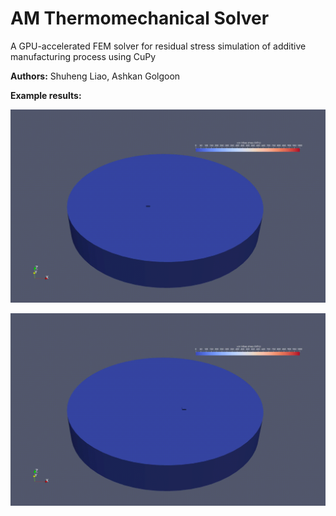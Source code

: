 # AM Thermomechanical Solver
A GPU-accelerated FEM solver for residual stress simulation of additive manufacturing process using CuPy

**Authors:**
Shuheng Liao, Ashkan Golgoon

**Example results:**
<p align="middle">
  <img src="docs/files/L_contour.gif" width="600" />
</p>
<p align="middle">
  <img src="docs/files/L_zigzag.gif" width="600" />
</p>
